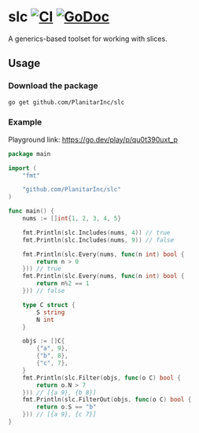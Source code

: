 # slc [![CI](https://github.com/PlanitarInc/slc/actions/workflows/go.yml/badge.svg)](https://github.com/PlanitarInc/slc/actions/workflows/go.yml) [![GoDoc](https://godoc.org/github.com/PlanitarInc/slc?status.svg)](https://godoc.org/github.com/PlanitarInc/slc)

A generics-based toolset for working with slices.

## Usage

### Download the package

```sh
go get github.com/PlanitarInc/slc
```

### Example

Playground link: https://go.dev/play/p/qu0t390uxt_p

```go
package main

import (
	"fmt"

	"github.com/PlanitarInc/slc"
)

func main() {
	nums := []int{1, 2, 3, 4, 5}

	fmt.Println(slc.Includes(nums, 4)) // true
	fmt.Println(slc.Includes(nums, 9)) // false

	fmt.Println(slc.Every(nums, func(n int) bool {
		return n > 0
	})) // true
	fmt.Println(slc.Every(nums, func(n int) bool {
		return n%2 == 1
	})) // false

	type C struct {
		S string
		N int
	}

	objs := []C{
		{"a", 9},
		{"b", 8},
		{"c", 7},
	}
	fmt.Println(slc.Filter(objs, func(o C) bool {
		return o.N > 7
	})) // [{a 9}, {b 8}]
	fmt.Println(slc.FilterOut(objs, func(o C) bool {
		return o.S == "b"
	})) // [{a 9}, {c 7}]
}
```